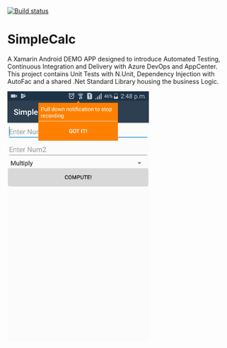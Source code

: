 [![Build status](https://dev.azure.com/cloud911-projects/SimpleCalc/_apis/build/status/SimpleCalc-Xamarin.Android-CI)](https://dev.azure.com/cloud911-projects/SimpleCalc/_build/latest?definitionId=13)

# SimpleCalc
A Xamarin Android DEMO APP designed to introduce Automated Testing, Continuous Integration and Delivery with Azure DevOps and AppCenter. 
This project contains Unit Tests with N.Unit, Dependency Injection with AutoFac and a shared .Net Standard Library housing the business Logic.

<img src="https://github.com/frankodoom/SimpleCalc/blob/master/SimpleCalc/Resources/drawable/demo.gif"/>
